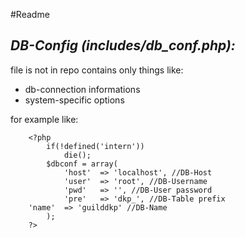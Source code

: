 #Readme

*DB-Config (includes/db_conf.php):*
---
file is not in repo
contains only things like:

* db-connection informations
* system-specific options

for example like:

        <?php
            if(!defined('intern'))
                die();
            $dbconf = array(
                'host'  => 'localhost', //DB-Host
                'user'  => 'root', //DB-Username
                'pwd'   => '', //DB-User password
                'pre'	=> 'dkp_', //DB-Table prefix
		'name'  => 'guilddkp' //DB-Name
            );
        ?>

